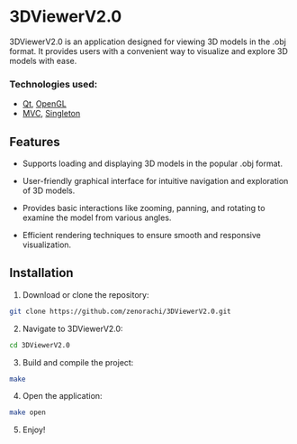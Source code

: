 # 3DViewerV2.0

3DViewerV2.0 is an application designed for viewing 3D models in the .obj format. It provides users with a convenient way to visualize and explore 3D models with ease.

### Technologies used:
* [Qt](https://www.qt.io/), [OpenGL](https://www.opengl.org/)
* [MVC](https://m.wikipedia.org/wiki/Model–view–controller), [Singleton](https://m.wikipedia.org/wiki/Singleton_pattern)

## Features

- Supports loading and displaying 3D models in the popular .obj format.

- User-friendly graphical interface for intuitive navigation and exploration of 3D models.

- Provides basic interactions like zooming, panning, and rotating to examine the model from various angles.

- Efficient rendering techniques to ensure smooth and responsive visualization.

## Installation

1. Download or clone the repository:
```sh
git clone https://github.com/zenorachi/3DViewerV2.0.git
```
2. Navigate to 3DViewerV2.0:
```sh
cd 3DViewerV2.0
```
3. Build and compile the project:
```sh
make
```
4. Open the application:
```sh
make open
```
5. Enjoy!
